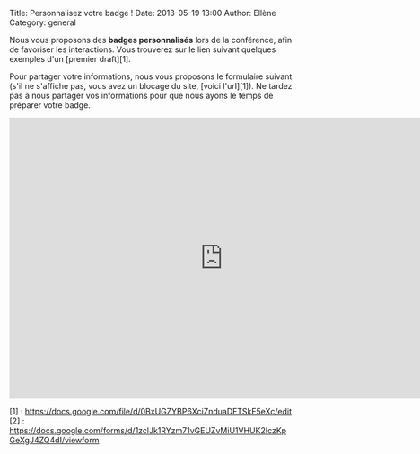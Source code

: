 Title: Personnalisez votre badge !
Date: 2013-05-19 13:00
Author: Ellène
Category: general

Nous vous proposons des <strong>badges personnalisés</strong> lors de la conférence, afin de favoriser les interactions.
Vous trouverez sur le lien suivant quelques exemples d'un [premier draft][1].

Pour partager votre informations, nous vous proposons le formulaire suivant (s'il ne s'affiche pas, vous avez un blocage du site, [voici l'url][1]).
Ne tardez pas à nous partager vos informations pour que nous ayons le temps de préparer votre badge.

<iframe src="https://docs.google.com/forms/d/1zclJk1RYzm71vGEUZvMiU1VHUK2IczKpGeXgJ4ZQ4dI/viewform?embedded=true" width="760" height="500" frameborder="0" marginheight="0" marginwidth="0">Chargement en cours...</iframe>

[1] : https://docs.google.com/file/d/0BxUGZYBP6XciZnduaDFTSkF5eXc/edit
[2] : https://docs.google.com/forms/d/1zclJk1RYzm71vGEUZvMiU1VHUK2IczKpGeXgJ4ZQ4dI/viewform

